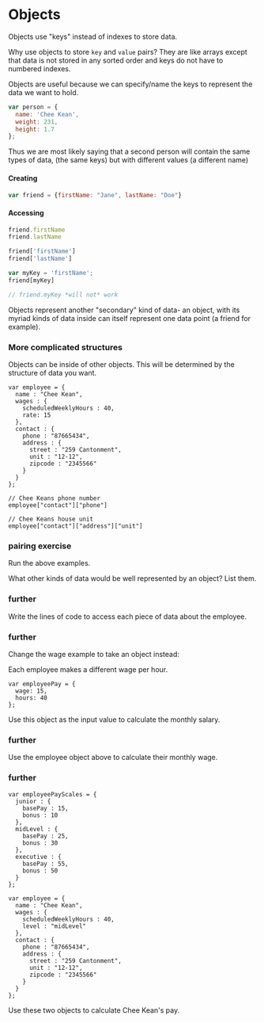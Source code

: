 # Objects
Objects use "keys" instead of indexes to store data.

Why use objects to store `key` and `value` pairs? They are like arrays except that data is not stored in any sorted order and keys do not have to numbered indexes.

Objects are useful because we can specify/name the keys to represent the data we want to hold.

```js
var person = {
  name: 'Chee Kean',
  weight: 231,
  height: 1.7
};
```

Thus we are most likely saying that a second person will contain the same types of data, (the same keys) but with different values (a different name)

#### Creating

```js
var friend = {firstName: "Jane", lastName: "Doe"}
```

#### Accessing

```js
friend.firstName
friend.lastName

friend['firstName']
friend['lastName']
```

```js
var myKey = 'firstName';
friend[myKey]

// friend.myKey *will not* work
```
Objects represent another "secondary" kind of data- an object, with its myriad kinds of data inside can itself represent one data point (a friend for example).


### More complicated structures
Objects can be inside of other objects. This will be determined by the structure of data you want.

```
var employee = {
  name : "Chee Kean",
  wages : {
    scheduledWeeklyHours : 40,
    rate: 15
  },
  contact : {
    phone : "87665434",
    address : {
      street : "259 Cantonment",
      unit : "12-12",
      zipcode : "2345566"
    }
  }
};

// Chee Keans phone number
employee["contact"]["phone"]

// Chee Keans house unit
employee["contact"]["address"]["unit"]
```

### pairing exercise
Run the above examples.

What other kinds of data would be well represented by an object? List them.

### further
Write the lines of code to access each piece of data about the employee.

### further
Change the wage example to take an object instead:

Each employee makes a different wage per hour.

```
var employeePay = {
  wage: 15,
  hours: 40
};
```
Use this object as the input value to calculate the monthly salary.

### further
Use the employee object above to calculate their monthly wage.

### further
```
var employeePayScales = {
  junior : {
    basePay : 15,
    bonus : 10
  },
  midLevel : {
    basePay : 25,
    bonus : 30
  },
  executive : {
    basePay : 55,
    bonus : 50
  }
};

var employee = {
  name : "Chee Kean",
  wages : {
    scheduledWeeklyHours : 40,
    level : "midLevel"
  },
  contact : {
    phone : "87665434",
    address : {
      street : "259 Cantonment",
      unit : "12-12",
      zipcode : "2345566"
    }
  }
};
```

Use these two objects to calculate Chee Kean's pay.
